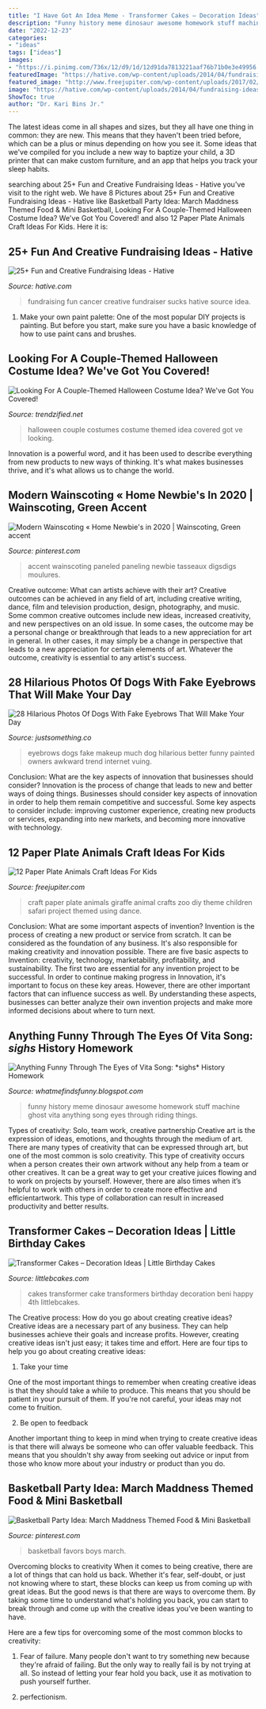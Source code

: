 ```yaml
---
title: "I Have Got An Idea Meme - Transformer Cakes – Decoration Ideas"
description: "Funny history meme dinosaur awesome homework stuff machine ghost vita anything song eyes through riding things"
date: "2022-12-23"
categories:
- "ideas"
tags: ["ideas"]
images:
- "https://i.pinimg.com/736x/12/d9/1d/12d91da7813221aaf76b71b0e3e49956.jpg"
featuredImage: "https://hative.com/wp-content/uploads/2014/04/fundraising-ideas/4-cancer-sucks-fundraising.jpg"
featured_image: "http://www.freejupiter.com/wp-content/uploads/2017/02/paper-plate-animal-craft-ideas-for-kids1.jpg"
image: "https://hative.com/wp-content/uploads/2014/04/fundraising-ideas/4-cancer-sucks-fundraising.jpg"
ShowToc: true
author: "Dr. Kari Bins Jr."
---
```



The latest ideas come in all shapes and sizes, but they all have one thing in common: they are new. This means that they haven't been tried before, which can be a plus or minus depending on how you see it. Some ideas that we've compiled for you include a new way to baptize your child, a 3D printer that can make custom furniture, and an app that helps you track your sleep habits.

	

		
searching about 25+ Fun and Creative Fundraising Ideas - Hative you've visit to the right web. We have 8 Pictures about 25+ Fun and Creative Fundraising Ideas - Hative like Basketball Party Idea: March Maddness Themed Food &amp; Mini Basketball, Looking For A Couple-Themed Halloween Costume Idea? We&#039;ve Got You Covered! and also 12 Paper Plate Animals Craft Ideas For Kids. Here it is:
		
    
## 25+ Fun And Creative Fundraising Ideas - Hative

<img loading=lazy src="https://hative.com/wp-content/uploads/2014/04/fundraising-ideas/4-cancer-sucks-fundraising.jpg" onerror="this.onerror=null;this.src='https://tse3.mm.bing.net/th?id=OIP.LEh9FQQnTehJr5KpAVlKfwHaJ4&amp;pid=15.1';" alt="25+ Fun and Creative Fundraising Ideas - Hative">

_Source: hative.com_

>fundraising fun cancer creative fundraiser sucks hative source idea. 

	

1. Make your own paint palette: One of the most popular DIY projects is painting. But before you start, make sure you have a basic knowledge of how to use paint cans and brushes.

    
## Looking For A Couple-Themed Halloween Costume Idea? We&#039;ve Got You Covered!

<img loading=lazy src="http://www.trendzified.net/wp-content/uploads/2014/10/1f4ba4c9770656a8dda2b460b37847b9_650x.jpg" onerror="this.onerror=null;this.src='https://tse3.mm.bing.net/th?id=OIP.tvk6GEIR1B0ecy7E5Dz-bQHaJ5&amp;pid=15.1';" alt="Looking For A Couple-Themed Halloween Costume Idea? We&#039;ve Got You Covered!">

_Source: trendzified.net_

>halloween couple costumes costume themed idea covered got ve looking. 

	

Innovation is a powerful word, and it has been used to describe everything from new products to new ways of thinking. It's what makes businesses thrive, and it's what allows us to change the world.

    
## Modern Wainscoting « Home Newbie&#039;s In 2020 | Wainscoting, Green Accent

<img loading=lazy src="https://i.pinimg.com/736x/12/d9/1d/12d91da7813221aaf76b71b0e3e49956.jpg" onerror="this.onerror=null;this.src='https://tse3.mm.bing.net/th?id=OIP.QiE4nyNvlVJkJUI2hjKXTAHaJ3&amp;pid=15.1';" alt="Modern Wainscoting « Home Newbie&#039;s in 2020 | Wainscoting, Green accent">

_Source: pinterest.com_

>accent wainscoting paneled paneling newbie tasseaux digsdigs moulures. 

	

Creative outcome: What can artists achieve with their art?
Creative outcomes can be achieved in any field of art, including creative writing, dance, film and television production, design, photography, and music. Some common creative outcomes include new ideas, increased creativity, and new perspectives on an old issue. In some cases, the outcome may be a personal change or breakthrough that leads to a new appreciation for art in general. In other cases, it may simply be a change in perspective that leads to a new appreciation for certain elements of art. Whatever the outcome, creativity is essential to any artist's success.

    
## 28 Hilarious Photos Of Dogs With Fake Eyebrows That Will Make Your Day

<img loading=lazy src="http://justsomething.co/wp-content/uploads/2016/09/27-hilarious-photos-of-dogs-with-fake-eyebrows-that-will-make-your-day-so-much-better-10.jpg" onerror="this.onerror=null;this.src='https://tse4.mm.bing.net/th?id=OIP.pA7tJWaaxs6BiSO16a9YGQHaFj&amp;pid=15.1';" alt="28 Hilarious Photos Of Dogs With Fake Eyebrows That Will Make Your Day">

_Source: justsomething.co_

>eyebrows dogs fake makeup much dog hilarious better funny painted owners awkward trend internet vuing. 

	

Conclusion: What are the key aspects of innovation that businesses should consider?
Innovation is the process of change that leads to new and better ways of doing things. Businesses should consider key aspects of innovation in order to help them remain competitive and successful. Some key aspects to consider include: improving customer experience, creating new products or services, expanding into new markets, and becoming more innovative with technology.

    
## 12 Paper Plate Animals Craft Ideas For Kids

<img loading=lazy src="http://www.freejupiter.com/wp-content/uploads/2017/02/paper-plate-animal-craft-ideas-for-kids1.jpg" onerror="this.onerror=null;this.src='https://tse3.mm.bing.net/th?id=OIP.dbgYNkviv0XJFEsKzuL29QHaUz&amp;pid=15.1';" alt="12 Paper Plate Animals Craft Ideas For Kids">

_Source: freejupiter.com_

>craft paper plate animals giraffe animal crafts zoo diy theme children safari project themed using dance. 

	

Conclusion: What are some important aspects of invention?
Invention is the process of creating a new product or service from scratch. It can be considered as the foundation of any business. It's also responsible for making creativity and innovation possible. There are five basic aspects to Invention: creativity, technology, marketability, profitability, and sustainability. The first two are essential for any invention project to be successful. In order to continue making progress in Innovation, it's important to focus on these key areas. However, there are other important factors that can influence success as well. By understanding these aspects, businesses can better analyze their own invention projects and make more informed decisions about where to turn next.

    
## Anything Funny Through The Eyes Of Vita Song: *sighs* History Homework

<img loading=lazy src="http://2.bp.blogspot.com/-6FUcG1xbSDU/Tmo95_olULI/AAAAAAAAAI0/6uki9JA8Xzk/s1600/untitled.bmp" onerror="this.onerror=null;this.src='https://tse4.mm.bing.net/th?id=OIP.YOnB_0kI-1AaGO7F_OsJiQAAAA&amp;pid=15.1';" alt="Anything Funny Through The Eyes of Vita Song: *sighs* History Homework">

_Source: whatmefindsfunny.blogspot.com_

>funny history meme dinosaur awesome homework stuff machine ghost vita anything song eyes through riding things. 

	

Types of creativity: Solo, team work, creative partnership
Creative art is the expression of ideas, emotions, and thoughts through the medium of art. There are many types of creativity that can be expressed through art, but one of the most common is solo creativity. This type of creativity occurs when a person creates their own artwork without any help from a team or other creatives. It can be a great way to get your creative juices flowing and to work on projects by yourself. However, there are also times when it’s helpful to work with others in order to create more effective and efficientartwork. This type of collaboration can result in increased productivity and better results.

    
## Transformer Cakes – Decoration Ideas | Little Birthday Cakes

<img loading=lazy src="http://www.littlebcakes.com/wp-content/uploads/2014/01/Transformer-Cakes-876x1024.jpg" onerror="this.onerror=null;this.src='https://tse2.mm.bing.net/th?id=OIP.2M-vxlKBGfOQvY5CSskPDwHaIq&amp;pid=15.1';" alt="Transformer Cakes – Decoration Ideas | Little Birthday Cakes">

_Source: littlebcakes.com_

>cakes transformer cake transformers birthday decoration beni happy 4th littlebcakes. 

	

The Creative process: How do you go about creating creative ideas?
Creative ideas are a necessary part of any business. They can help businesses achieve their goals and increase profits. However, creating creative ideas isn't just easy; it takes time and effort. Here are four tips to help you go about creating creative ideas:
1. Take your time

One of the most important things to remember when creating creative ideas is that they should take a while to produce. This means that you should be patient in your pursuit of them. If you're not careful, your ideas may not come to fruition.

2. Be open to feedback

Another important thing to keep in mind when trying to create creative ideas is that there will always be someone who can offer valuable feedback. This means that you shouldn't shy away from seeking out advice or input from those who know more about your industry or product than you do.

    
## Basketball Party Idea: March Maddness Themed Food &amp; Mini Basketball

<img loading=lazy src="https://i.pinimg.com/736x/23/7c/99/237c997f38f42e32e9df1ba6f253fdcb--basketball-tournaments-boys-basketball-party-ideas.jpg?b=t" onerror="this.onerror=null;this.src='https://tse3.mm.bing.net/th?id=OIP.yKGCC-KMLuGVFPpXdhVJrAHaLG&amp;pid=15.1';" alt="Basketball Party Idea: March Maddness Themed Food &amp; Mini Basketball">

_Source: pinterest.com_

>basketball favors boys march. 

	

Overcoming blocks to creativity
When it comes to being creative, there are a lot of things that can hold us back. Whether it's fear, self-doubt, or just not knowing where to start, these blocks can keep us from coming up with great ideas.
But the good news is that there are ways to overcome them. By taking some time to understand what's holding you back, you can start to break through and come up with the creative ideas you've been wanting to have.

Here are a few tips for overcoming some of the most common blocks to creativity:

1. Fear of failure. Many people don't want to try something new because they're afraid of failing. But the only way to really fail is by not trying at all. So instead of letting your fear hold you back, use it as motivation to push yourself further.

2. perfectionism.

